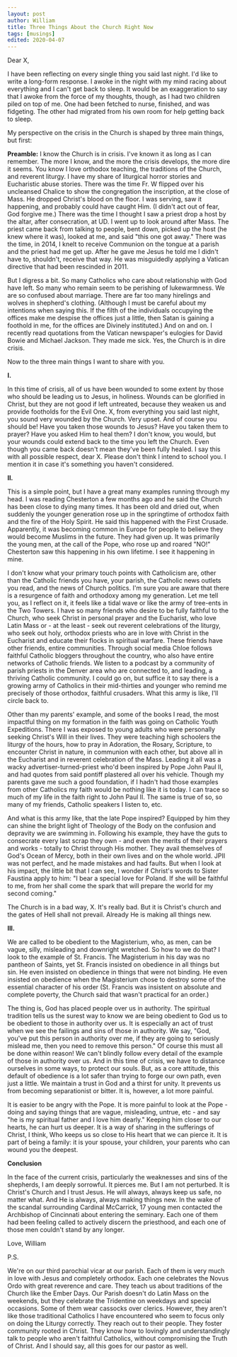```yaml
---
layout: post
author: William
title: Three Things About the Church Right Now
tags: [musings]
edited: 2020-04-07
---
```


Dear X,

I have been reflecting on every single thing you said last night. I'd like to write a long-form response. I awoke in the night with my mind racing about everything and I can't get back to sleep. It would be an exaggeration to say that I awoke from the force of my thoughts, though, as I had two children piled on top of me<!--more-->. One had been fetched to nurse, finished, and was fidgeting. The other had migrated from his own room for help getting back to sleep.

My perspective on the crisis in the Church is shaped by three main things, but first:

**Preamble:** I know the Church is in crisis. I've known it as long as I can remember. The more I know, and the more the crisis develops, the more dire it seems. You know I love orthodox teaching, the traditions of the Church, and reverent liturgy. I have my share of liturgical horror stories and Eucharistic abuse stories. There was the time Fr. W flipped over his uncleansed Chalice to show the congregation the inscription, at the close of Mass. He dropped Christ's blood on the floor. I was serving, saw it happening, and probably could have caught Him. (I didn't act out of fear, God forgive me.) There was the time I thought I saw a priest drop a host by the altar, after consecration, at UD. I went up to look around after Mass. The priest came back from talking to people, bent down, picked up the host (he knew where it was), looked at me, and said "this one got away." There was the time, in 2014, I knelt to receive Communion on the tongue at a parish and the priest had me get up. After he gave me Jesus he told me I didn't have to, shouldn't, receive that way. He was misguidedly applying a Vatican directive that had been rescinded in 2011.

But I digress a bit. So many Catholics who care about relationship with God have left. So many who remain seem to be perishing of lukewarmness. We are so confused about marriage. There are far too many hirelings and wolves in shepherd's clothing. (Although I must be careful about my intentions when saying this. If the filth of the individuals occupying the offices make me despise the offices just a little, then Satan is gaining a foothold in me, for the offices are Divinely instituted.) And on and on. I recently read quotations from the Vatican newspaper's eulogies for David Bowie and Michael Jackson. They made me sick. Yes, the Church is in dire crisis.

Now to the three main things I want to share with you.

**I.**

In this time of crisis, all of us have been wounded to some extent by those who should be leading us to Jesus, in holiness. Wounds can be glorified in Christ, but they are not good if left untreated, because they weaken us and provide footholds for the Evil One. X, from everything you said last night, you sound very wounded by the Church. Very upset. And of course you should be! Have you taken those wounds to Jesus? Have you taken them to prayer? Have you asked Him to heal them? I don't know, you would, but your wounds could extend back to the time you left the Church. Even though you came back doesn't mean they've been fully healed. I say this with all possible respect, dear X. Please don't think I intend to school you. I mention it in case it's something you haven't considered.

**II.**

This is a simple point, but I have a great many examples running through my head. I was reading Chesterton a few months ago and he said the Church has been close to dying many times. It has been old and dried out, when suddenly the younger generation rose up in the springtime of orthodox faith and the fire of the Holy Spirit. He said this happened with the First Crusade. Apparently, it was becoming common in Europe for people to believe they would become Muslims in the future. They had given up. It was primarily the young men, at the call of the Pope, who rose up and roared "NO!" Chesterton saw this happening in his own lifetime. I see it happening in mine.

I don't know what your primary touch points with Catholicism are, other than the Catholic friends you have, your parish, the Catholic news outlets you read, and the news of Church politics. I'm sure you are aware that there is a resurgence of faith and orthodoxy among my generation. Let me tell you, as I reflect on it, it feels like a tidal wave or like the army of tree-ents in the Two Towers. I have so many friends who desire to be fully faithful to the Church, who seek Christ in personal prayer and the Eucharist, who love Latin Mass or - at the least - seek out reverent celebrations of the liturgy, who seek out holy, orthodox priests who are in love with Christ in the Eucharist and educate their flocks in spiritual warfare. These friends have other friends, entire communities. Through social media Chloe follows faithful Catholic bloggers throughout the country, who also have entire networks of Catholic friends. We listen to a podcast by a community of parish priests in the Denver area who are connected to, and leading, a thriving Catholic community. I could go on, but suffice it to say there is a growing army of Catholics in their mid-thirties and younger who remind me precisely of those orthodox, faithful crusaders. What this army is like, I'll circle back to.

Other than my parents' example, and some of the books I read, the most impactful thing on my formation in the faith was going on Catholic Youth Expeditions. There I was exposed to young adults who were personally seeking Christ's Will in their lives. They were teaching high schoolers the liturgy of the hours, how to pray in Adoration, the Rosary, Scripture, to encounter Christ in nature, in communion with each other, but above all in the Eucharist and in reverent celebration of the Mass. Leading it all was a wacky advertiser-turned-priest who'd been inspired by Pope John Paul II, and had quotes from said pontiff plastered all over his vehicle. Though my parents gave me such a good foundation, if I hadn't had those examples from other Catholics my faith would be nothing like it is today. I can trace so much of my life in the faith right to John Paul II. The same is true of so, so many of my friends, Catholic speakers I listen to, etc.

And what is this army like, that the late Pope inspired? Equipped by him they can shine the bright light of Theology of the Body on the confusion and depravity we are swimming in. Following his example, they have the guts to consecrate every last scrap they own - and even the merits of their prayers and works - totally to Christ through His mother. They avail themselves of God's Ocean of Mercy, both in their own lives and on the whole world. JPII was not perfect, and he made mistakes and had faults. But when I look at his impact, the little bit that I can see, I wonder if Christ's words to Sister Faustina apply to him: "I bear a special love for Poland. If she will be faithful to me, from her shall come the spark that will prepare the world for my second coming."

The Church is in a bad way, X. It's really bad. But it is Christ's church and the gates of Hell shall not prevail. Already He is making all things new.

**III.**

We are called to be obedient to the Magisterium, who, as men, can be vague, silly, misleading and downright wretched. So how to we do that? I look to the example of St. Francis. The Magisterium in his day was no pantheon of Saints, yet St. Francis insisted on obedience in all things but sin. He even insisted on obedience in things that were not binding. He even insisted on obedience when the Magisterium chose to destroy some of the essential character of his order (St. Francis was insistent on absolute and complete poverty, the Church said that wasn't practical for an order.)

The thing is, God has placed people over us in authority. The spiritual tradition tells us the surest way to know we are being obedient to God us to be obedient to those in authority over us. It is especially an act of trust when we see the failings and sins of those in authority. We say, "God, you've put this person in authority over me, if they are going to seriously mislead me, then you need to remove this person." Of course this must all be done within reason! We can't blindly follow every detail of the example of those in authority over us. And in this time of crisis, we have to distance ourselves in some ways, to protect our souls. But, as a core attitude, this default of obedience is a lot safer than trying to forge our own path, even just a little. We maintain a trust in God and a thirst for unity. It prevents us from becoming separationist or bitter. It is, however, a lot more painful.

It is easier to be angry with the Pope. It is more painful to look at the Pope - doing and saying things that are vague, misleading, untrue, etc - and say "he is my spiritual father and I love him dearly." Keeping him closer to our hearts, he can hurt us deeper. It is a way of sharing in the sufferings of Christ, I think, Who keeps us so close to His heart that we can pierce it. It is part of being a family: it is your spouse, your children, your parents who can wound you the deepest.

**Conclusion**

In the face of the current crisis, particularly the weaknesses and sins of the shepherds, I am deeply sorrowful. It pierces me. But I am not perturbed. It is Christ's Church and I trust Jesus. He will always, always keep us safe, no matter what. And He is always, always making things new. In the wake of the scandal surrounding Cardinal McCarrick, 17 young men contacted the Archbishop of Cincinnati about entering the seminary. Each one of them had been feeling called to actively discern the priesthood, and each one of those men couldn't stand by any longer.

Love,
William

P.S.

We're on our third parochial vicar at our parish. Each of them is very much in love with Jesus and completely orthodox. Each one celebrates the Novus Ordo with great reverence and care. They teach us about traditions of the Church like the Ember Days. Our Parish doesn't do Latin Mass on the weekends, but they celebrate the Tridentine on weekdays and special occasions. Some of them wear cassocks over clerics. However, they aren't like those traditional Catholics I have encountered who seem to focus only on doing the Liturgy correctly. They reach out to their people. They foster community rooted in Christ. They know how to lovingly and understandingly talk to people who aren't faithful Catholics, without compromising the Truth of Christ. And I should say, all this goes for our pastor as well.
